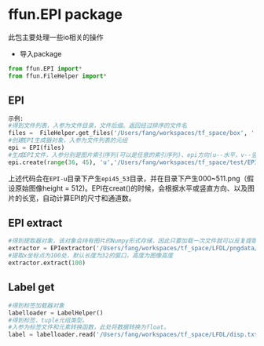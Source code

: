 # ffun.EPI package  
此包主要处理一些io相关的操作
- 导入package  
```python
from ffun.EPI import*
from ffun.FileHelper import*
```  
## EPI
```python
示例:
#得到文件列表，入参为文件目录，文件后缀。返回经过排序的文件名
files =  FileHelper.get_files('/Users/fang/workspaces/tf_space/box', '.png')
#创建EPI生成器对象，入参为文件列表的元组
epi = EPI(files)
#生成EPI文件，入参分别是图片索引序列(可以是任意的索引序列)、epi方向(u--水平，v--竖直方向)
epi.create(range(36, 45), 'u','/Users/fang/workspaces/tf_space/test/EPI-u')
```  
上述代码会在`EPI-u`目录下产生`epi45_53`目录，并在目录下产生000~511.png（假设原始图像height = 512)。EPI在creat()的时候，会根据水平或竖直方向、以及图片的长宽，自动计算EPI的尺寸和通道数。  

## EPI extract  
```python
#得到提取器对象，该对象会持有图片的Numpy形式存储，因此只要加载一次文件就可以反复提取
extractor = EPIextractor('/Users/fang/workspaces/tf_space/LFDL/pngdata/epi36_44/epi_36_44_001.png')
#提取x坐标点为100处，默认长度为32的窗口，高度为图像高度
extractor.extract(100)
```
## Label get  
```python
#得到标签加载器对象
labelloader = LabelHelper()
#得到标签，tuple元组类型。
#入参为标签文件和元素转换函数，此处将数据转换为float。
label = labelloader.read('/Users/fang/workspaces/tf_space/LFDL/disp.txt',float)
```  